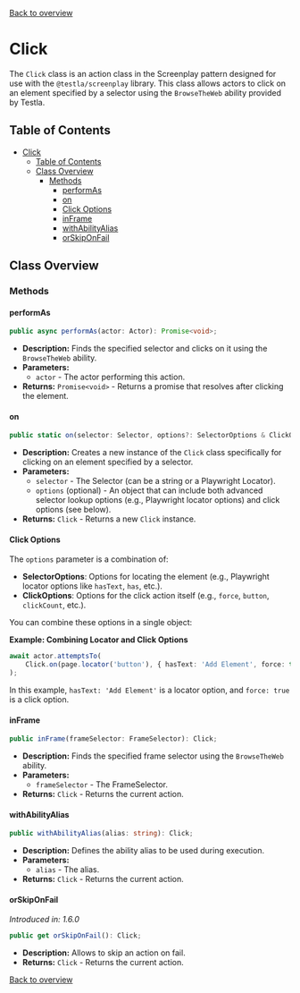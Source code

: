 [Back to overview](../../screenplay_elements.md)

# Click

The `Click` class is an action class in the Screenplay pattern designed for use with the `@testla/screenplay` library. This class allows actors to click on an element specified by a selector using the `BrowseTheWeb` ability provided by Testla.

## Table of Contents

- [Click](#click)
  - [Table of Contents](#table-of-contents)
  - [Class Overview](#class-overview)
    - [Methods](#methods)
      - [performAs](#performas)
      - [on](#on)
      - [Click Options](#click-options)
      - [inFrame](#inframe)
      - [withAbilityAlias](#withabilityalias)
      - [orSkipOnFail](#orskiponfail)

## Class Overview

### Methods

#### performAs

```typescript
public async performAs(actor: Actor): Promise<void>;
```

- **Description:** Finds the specified selector and clicks on it using the `BrowseTheWeb` ability.
- **Parameters:**
  - `actor` - The actor performing this action.
- **Returns:** `Promise<void>` - Returns a promise that resolves after clicking the element.

#### on

```typescript
public static on(selector: Selector, options?: SelectorOptions & ClickOptions): Click;
```

- **Description:** Creates a new instance of the `Click` class specifically for clicking on an element specified by a selector.
- **Parameters:**
  - `selector` - The Selector (can be a string or a Playwright Locator).
  - `options` (optional) - An object that can include both advanced selector lookup options (e.g., Playwright locator options) and click options (see below).
- **Returns:** `Click` - Returns a new `Click` instance.

#### Click Options

The `options` parameter is a combination of:
- **SelectorOptions**: Options for locating the element (e.g., Playwright locator options like `hasText`, `has`, etc.).
- **ClickOptions**: Options for the click action itself (e.g., `force`, `button`, `clickCount`, etc.).

You can combine these options in a single object:

**Example: Combining Locator and Click Options**

```typescript
await actor.attemptsTo(
    Click.on(page.locator('button'), { hasText: 'Add Element', force: true })
);
```

In this example, `hasText: 'Add Element'` is a locator option, and `force: true` is a click option.

#### inFrame

```typescript
public inFrame(frameSelector: FrameSelector): Click;
```

- **Description:** Finds the specified frame selector using the `BrowseTheWeb` ability.
- **Parameters:**
  - `frameSelector` - The FrameSelector.
- **Returns:** `Click` - Returns the current action.

#### withAbilityAlias

```typescript
public withAbilityAlias(alias: string): Click;
```

- **Description:** Defines the ability alias to be used during execution.
- **Parameters:**
  - `alias` - The alias.
- **Returns:** `Click` - Returns the current action.

#### orSkipOnFail

*Introduced in: 1.6.0*

```typescript
public get orSkipOnFail(): Click;
```

- **Description:** Allows to skip an action on fail.
- **Returns:** `Click` - Returns the current action.

[Back to overview](../../screenplay_elements.md)
